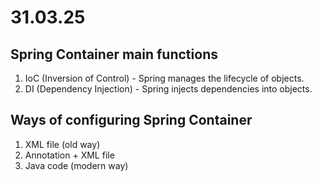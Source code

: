 # 31.03.25
## Spring Container main functions
1. IoC (Inversion of Control) - Spring manages the lifecycle of objects.
2. DI (Dependency Injection) - Spring injects dependencies into objects.

## Ways of configuring Spring Container
1. XML file (old way)
2. Annotation + XML file
3. Java code (modern way)